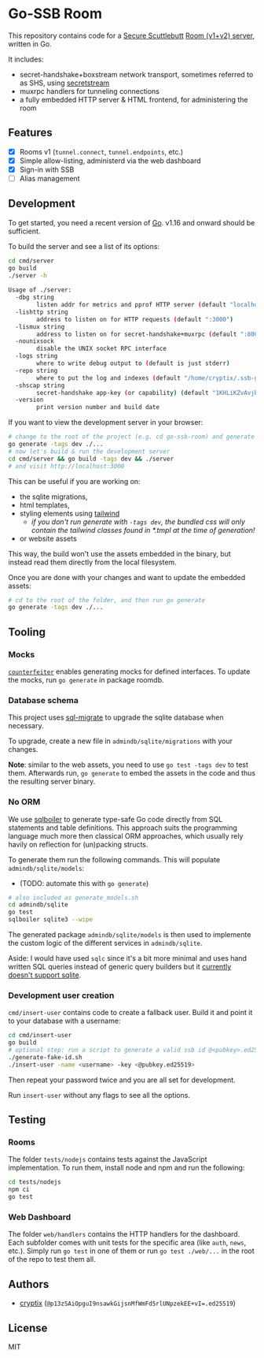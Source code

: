 # Go-SSB Room

This repository contains code for a [Secure Scuttlebutt](https://ssb.nz) [Room (v1+v2) server](https://github.com/ssb-ngi-pointer/rooms2), written in Go.

It includes:
* secret-handshake+boxstream network transport, sometimes referred to as SHS, using [secretstream](https://github.com/cryptoscope/secretstream)
* muxrpc handlers for tunneling connections
* a fully embedded HTTP server & HTML frontend, for administering the room

## Features

* [x] Rooms v1 (`tunnel.connect`, `tunnel.endpoints`, etc.)
* [x] Simple allow-listing, administerd via the web dashboard
* [x] Sign-in with SSB
* [ ] Alias management

## Development

To get started, you need a recent version of [Go](https://golang.org). v1.16 and onward should be sufficient.

To build the server and see a list of its options:

```bash
cd cmd/server
go build
./server -h
 
Usage of ./server:
  -dbg string
    	listen addr for metrics and pprof HTTP server (default "localhost:6078")
  -lishttp string
    	address to listen on for HTTP requests (default ":3000")
  -lismux string
    	address to listen on for secret-handshake+muxrpc (default ":8008")
  -nounixsock
    	disable the UNIX socket RPC interface
  -logs string
    	where to write debug output to (default is just stderr)
  -repo string
    	where to put the log and indexes (default "/home/cryptix/.ssb-go-room")
  -shscap string
    	secret-handshake app-key (or capability) (default "1KHLiKZvAvjbY1ziZEHMXawbCEIM6qwjCDm3VYRan/s=")
  -version
    	print version number and build date
```

If you want to view the development server in your browser:
```sh
# change to the root of the project (e.g. cd go-ssb-room) and generate the frontend's styling; requires npm
go generate -tags dev ./...
# now let's build & run the development server
cd cmd/server && go build -tags dev && ./server
# and visit http://localhost:3000
```

This can be useful if you are working on:
* the sqlite migrations, 
* html templates, 
* styling elements using [tailwind](https://tailwindcss.com/docs/)
  * _if you don't run generate with `-tags dev`, the bundled css will only contain the tailwind classes found in *.tmpl at the time of generation!_
* or website assets

This way, the build won't use the assets embedded in the binary, but instead read them directly from the local filesystem.

Once you are done with your changes and want to update the embedded assets:
```sh
# cd to the root of the folder, and then run go generate
go generate -tags dev ./...
```

## Tooling
### Mocks

[`counterfeiter`](https://github.com/maxbrunsfeld/counterfeiter) enables generating mocks for defined interfaces. To update the mocks, run `go generate` in package roomdb.

### Database schema

This project uses [sql-migrate](https://github.com/rubenv/sql-migrate) to upgrade the sqlite database when necessary.

To upgrade, create a new file in `admindb/sqlite/migrations` with your changes. 

**Note**: similar to the web assets, you need to use `go test -tags dev` to test them. Afterwards run, `go generate` to embed the assets in the code and thus the resulting server binary.

### No ORM

We use [sqlboiler](github.com/volatiletech/sqlboiler) to generate type-safe Go code directly from SQL statements and table definitions. This approach suits the programming language much more then classical ORM approaches, which usually rely havily on reflection for (un)packing structs.

To generate them run the following commands. This will populate `admindb/sqlite/models`:
* (TODO: automate this with `go generate`)

```bash
# also included as generate_models.sh
cd admindb/sqlite
go test
sqlboiler sqlite3 --wipe
```

The generated package `admindb/sqlite/models` is then used to implemente the custom logic of the different services in `admindb/sqlite`.

Aside: I would have used `sqlc` since it's a bit more minimal and uses hand written SQL queries instead of generic query builders but it [currently doesn't support sqlite](https://github.com/kyleconroy/sqlc/issues/161).

### Development user creation

`cmd/insert-user` contains code to create a fallback user. Build it and point it to your database with a username:

```bash
cd cmd/insert-user
go build
# optional step: run a script to generate a valid ssb id @<pubkey>.ed25519, useful for trying things out quickly
./generate-fake-id.sh   
./insert-user -name <username> -key <@pubkey.ed25519>
```
Then repeat your password twice and you are all set for development.

Run `insert-user` without any flags to see all the options.

## Testing
### Rooms

The folder `tests/nodejs` contains tests against the JavaScript implementation. To run them, install node and npm and run the following:

```bash
cd tests/nodejs
npm ci
go test
```

### Web Dashboard

The folder `web/handlers` contains the HTTP handlers for the dashboard. Each subfolder comes with unit tests for the specific area (like `auth`, `news`, etc.). Simply run `go test` in one of them or run `go test ./web/...` in the root of the repo to test them all.

## Authors

* [cryptix](https://github.com/cryptix) (`@p13zSAiOpguI9nsawkGijsnMfWmFd5rlUNpzekEE+vI=.ed25519`)

## License

MIT
